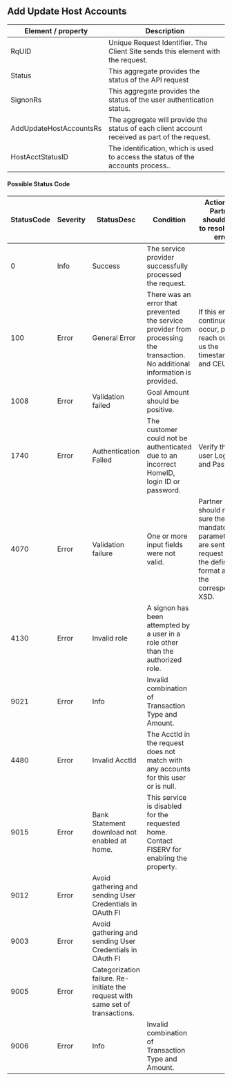 ## Add Update Host Accounts

| Element / property | Description |
| --- | --- |
| RqUID | Unique Request Identifier. The Client Site sends this element with the request. |
| Status | This aggregate provides the status of the API request |
| SignonRs | This aggregate provides the status of the user authentication status. |
| AddUpdateHostAccountsRs | The aggregate will provide the status of each client account received as part of the request. |
| HostAcctStatusID | The identification, which is used to access the status of the accounts process.. |

#### Possible Status Code

| StatusCode | Severity | StatusDesc | Condition | Action API Partner should take to resolve the error |
| --- | --- | --- | --- | --- |
| 0 | Info | Success | The service provider successfully processed the request. |  |
| 100 | Error | General Error | There was an error that prevented the service provider from processing the transaction. No additional information is provided. | If this error continues to occur, please reach out to us the timestamp and CEUserId. |
| 1008 | Error | Validation failed | Goal Amount should be positive. |  |
| 1740 | Error | Authentication Failed | The customer could not be authenticated due to an incorrect HomeID, login ID or password. | Verify the user Login ID and Password |
| 4070 | Error | Validation failure | One or more input fields were not valid. | Partner should make sure the mandatory parameters are sent in the request and in the defined format as in the corresponding XSD. |
| 4130 | Error | Invalid role | A signon has been attempted by a user in a role other than the authorized role. |  |
| 9021 | Error | Info | Invalid combination of Transaction Type and Amount. |  |
| 4480 | Error | Invalid AcctId | The AcctId in the request does not match with any accounts for this user or is null. |  |
| 9015 | Error | Bank Statement download not enabled at home. | This service is disabled for the requested home. Contact FISERV for enabling the property. |  |
| 9012 | Error | Avoid gathering and sending User Credentials in OAuth FI | | |
| 9003 | Error | Avoid gathering and sending User Credentials in OAuth FI | | |
| 9005 | Error | Categorization failure. Re-initiate the request with same set of transactions. | | |
| 9006 | Error | Info | Invalid combination of Transaction Type and Amount. |  |